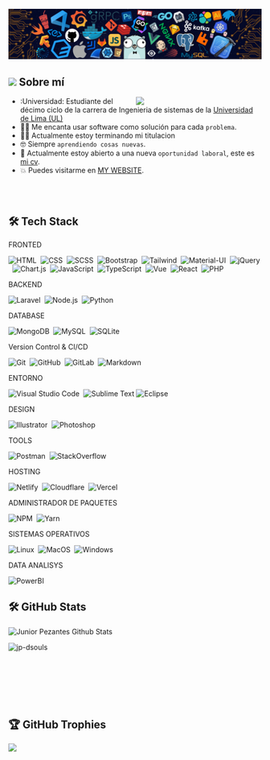 <p align="center"><img src="https://raw.githubusercontent.com/KevinPatel04/KevinPatel04/master/header.png"></p>

## <picture><img src = "https://github.com/7oSkaaa/7oSkaaa/blob/main/Images/about_me.gif?raw=true" width = 50px></picture> Sobre mí

<picture> <img align="right" src="https://github.com/7oSkaaa/7oSkaaa/blob/main/Images/Right_Side.gif?raw=true" width = 250px></picture>



- :Universidad: Estudiante del décimo ciclo de la carrera de Ingenieria de sistemas de la [Universidad de Lima (UL)](https://www.ulima.edu.pe/)
- :technologist: Me encanta usar software como solución para cada `problema`.
- :student: Actualmente estoy terminando mi titulacion 
- :nerd_face: Siempre `aprendiendo cosas nuevas`.
- :thinking: Actualmente estoy abierto a una nueva `oportunidad laboral`, este es [mi cv]().
- :boom: Puedes visitarme en [MY WEBSITE](https://portafolio-web-drab.vercel.app/).
<br>
<br>




## 🛠️ Tech Stack

FRONTED

![HTML](https://img.shields.io/badge/-HTML-05122A?style=flat&logo=HTML5)&nbsp;
![CSS](https://img.shields.io/badge/-CSS-05122A?style=flat&logo=CSS3&logoColor=1572B6)&nbsp;
![SCSS](https://img.shields.io/badge/-SCSS-000?&logo=Sass)&nbsp;
![Bootstrap](https://img.shields.io/badge/-Bootstrap-05122A?style=flat&logo=bootstrap&logoColor=563D7C)&nbsp;
![Tailwind](https://img.shields.io/badge/tailwindcss-0F172A?&logo=tailwindcss)&nbsp;
![Material-UI](https://img.shields.io/badge/-Material--UI-000?&logo=Material-UI)&nbsp;
![jQuery](https://img.shields.io/badge/-jQuery-222222?style=flat&logo=jQuery&logoColor=0769AD)&nbsp;
![Chart.js](https://img.shields.io/badge/-Chart.js-000?&logo=Chart.js)&nbsp;
![JavaScript](https://img.shields.io/badge/-JavaScript-05122A?style=flat&logo=javascript)&nbsp;
![TypeScript](https://img.shields.io/badge/-TypeScript-000?&logo=TypeScript&logoColor=007ACC)&nbsp;
![Vue](https://img.shields.io/badge/-Vue.js-4fc08d?style=flat&logo=vuedotjs&logoColor=white)&nbsp;
![React](https://img.shields.io/badge/-React-05122A?style=flat&logo=react)&nbsp;
![PHP](https://img.shields.io/badge/-PHP-000?&logo=PHP)&nbsp;

BACKEND

![Laravel](https://img.shields.io/badge/Laravel-05122A?style=flat&logo=laravel&logoColor=red)&nbsp;
![Node.js](https://img.shields.io/badge/-Node.js-05122A?style=flat&logo=node.js)&nbsp;
![Python](https://img.shields.io/badge/-Python-05122A?style=flat&logo=python)&nbsp;

DATABASE

![MongoDB](https://img.shields.io/badge/-MongoDB-000?&logo=MongoDB)&nbsp;
![MySQL](https://img.shields.io/badge/-MySQL-000?&logo=MySQL)&nbsp;
![SQLite](https://img.shields.io/badge/-SQLite-000?&logo=SQLite)&nbsp;

Version Control & CI/CD

![Git](https://img.shields.io/badge/-Git-05122A?style=flat&logo=git)&nbsp;
![GitHub](https://img.shields.io/badge/-GitHub-05122A?style=flat&logo=github)&nbsp;
![GitLab](https://img.shields.io/badge/-GitLab-000?&logo=GitLab)&nbsp;
![Markdown](https://img.shields.io/badge/-Markdown-05122A?style=flat&logo=markdown)&nbsp;

ENTORNO

![Visual Studio Code](https://img.shields.io/badge/-Visual%20Studio%20Code-05122A?style=flat&logo=visual-studio-code&logoColor=007ACC)&nbsp;
![Sublime Text](https://img.shields.io/badge/sublime_text-%23575757.svg?&style=for-the-badge&logo=sublime-text&logoColor=important)
![Eclipse](https://img.shields.io/badge/-Eclipse-05122A?style=flat&logo=eclipse-ide&logoColor=2C2255)&nbsp;

DESIGN

![Illustrator](https://img.shields.io/badge/-Illustrator-05122A?style=flat&logo=adobe-illustrator)&nbsp;
![Photoshop](https://img.shields.io/badge/-Photoshop-05122A?style=flat&logo=adobe-photoshop)&nbsp;
<!-- ![Figma](https://img.shields.io/badge/-Photoshop-05122A?style=flat&logo=adobe-photoshop)&nbsp; -->

TOOLS

![Postman](https://img.shields.io/badge/-Postman-000?&logo=Postman)&nbsp;
![StackOverflow](https://img.shields.io/badge/-Stack%20Overflow-FE7A16?logo=stack-overflow&logoColor=white)&nbsp;

HOSTING

![Netlify](https://img.shields.io/badge/netlify-%23000000.svg?style=for-the-badge&logo=netlify&logoColor=#00C7B7)&nbsp;
![Cloudflare](https://img.shields.io/badge/Cloudflare-F38020?style=for-the-badge&logo=Cloudflare&logoColor=white)&nbsp;
![Vercel](https://img.shields.io/badge/vercel-%23000000.svg?style=for-the-badge&logo=vercel&logoColor=white)&nbsp;

ADMINISTRADOR DE PAQUETES

![NPM](https://img.shields.io/badge/NPM-%23000000.svg?style=for-the-badge&logo=npm&logoColor=white)&nbsp;
![Yarn](https://img.shields.io/badge/yarn-%232C8EBB.svg?style=for-the-badge&logo=yarn&logoColor=white)&nbsp;

SISTEMAS OPERATIVOS

![Linux](https://img.shields.io/badge/-Linux-222222?style=flat&logo=linux&logoColor=FCC624)&nbsp;
![MacOS](https://img.shields.io/badge/MacOS-000000?style=flat-square&logo=macOS&logoColor=white)&nbsp;
![Windows](https://img.shields.io/badge/Windows-0078D6?style=for-the-badge&logo=windows&logoColor=white)&nbsp;

DATA ANALISYS

![PowerBI](https://img.shields.io/badge/PowerBI-F2C811?style=flat-square&logo=PowerBI&logoColor=white)&nbsp;


## 🛠️ GitHub Stats

<img align="center" src="https://github-readme-stats.vercel.app/api?username=jp-dsouls&include_all_commits=true&count_private=true&show_icons=true&line_height=30&title_color=CDB4DB&icon_color=CDB4DB&text_color=D3D3D3&bg_color=0A0A0A" alt="Junior Pezantes Github Stats">

<br>

<p><img align="left" src="https://github-readme-stats.vercel.app/api/top-langs?username=jp-dsouls&show_icons=true&theme=dark&locale=en&layout=compact" alt="jp-dsouls" /></p>

<br><br><br><br><br><br><br>

## 🏆 GitHub Trophies
![](https://github-profile-trophy.vercel.app/?username=jp-dsouls&theme=onedark&no-frame=true&no-bg=false&margin-w=4)
